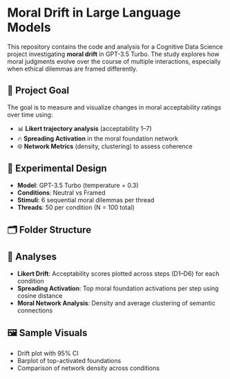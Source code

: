# Moral Drift in Large Language Models

This repository contains the code and analysis for a Cognitive Data Science project investigating **moral drift** in GPT-3.5 Turbo. The study explores how moral judgments evolve over the course of multiple interactions, especially when ethical dilemmas are framed differently.

## 🎯 Project Goal

The goal is to measure and visualize changes in moral acceptability ratings over time using:

- 📊 **Likert trajectory analysis** (acceptability 1–7)
- 🔥 **Spreading Activation** in the moral foundation network
- 🌐 **Network Metrics** (density, clustering) to assess coherence

## 🧪 Experimental Design

- **Model**: GPT-3.5 Turbo (temperature = 0.3)
- **Conditions**: Neutral vs Framed
- **Stimuli**: 6 sequential moral dilemmas per thread
- **Threads**: 50 per condition (N = 100 total)

## 🗂 Folder Structure


## 📌 Analyses

- **Likert Drift**: Acceptability scores plotted across steps (D1–D6) for each condition
- **Spreading Activation**: Top moral foundation activations per step using cosine distance
- **Moral Network Analysis**: Density and average clustering of semantic connections

## 🖼 Sample Visuals

- Drift plot with 95% CI
- Barplot of top-activated foundations
- Comparison of network density across conditions
